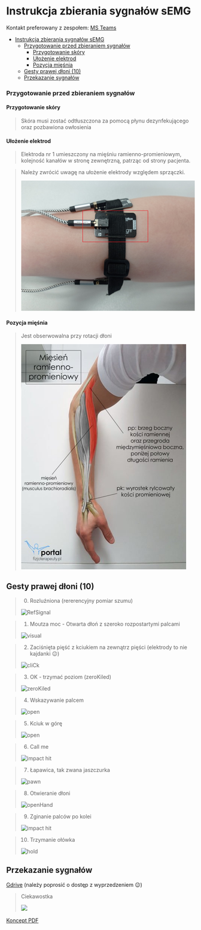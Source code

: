 # Instrukcja zbierania sygnałów sEMG
Kontakt preferowany z zespołem: [MS Teams](https://teams.microsoft.com/l/team/19%3a67c1ec377a0740bfaa2965296928e4f4%40thread.tacv2/conversations?groupId=5e515d1e-49ec-40ae-b085-1ca4a7b3a426&tenantId=5bcccb35-0e7b-4ed1-b306-b54b683947cc)
- [Instrukcja zbierania sygnałów sEMG](#instrukcja-zbierania-sygnałów-semg)
    - [Przygotowanie przed zbieraniem sygnałów](#przygotowanie-przed-zbieraniem-sygnałów)
      - [Przygotowanie skóry](#przygotowanie-skóry)
      - [Ułożenie elektrod](#ułożenie-elektrod)
      - [Pozycja mięśnia](#pozycja-mięśnia)
  - [Gesty prawej dłoni (10)](#gesty-prawej-dłoni-10)
  - [Przekazanie sygnałów](#przekazanie-sygnałów)

### Przygotowanie przed zbieraniem sygnałów
#### Przygotowanie skóry
> Skóra musi zostać odtłuszczona za pomocą płynu dezynfekującego oraz pozbawiona owłosienia

#### Ułożenie elektrod
> Elektroda nr 1 umieszczony na mięśniu ramienno-promieniowym, kolejność kanałów w stronę zewnętrzną, patrząc od strony pacjenta.

> Należy zwrócić uwagę na ułożenie elektrody względem sprzączki.
> 
> ![](docs/firstChanel.jpg)

#### Pozycja mięśnia
> Jest obserwowalna przy rotacji dłoni
> 
> ![](docs/miesien-ramienno-promieniowy-441x600.jpg)

## Gesty prawej dłoni (10)

> 0. Rozluźniona (rererencyjny pomiar szumu) 
> 
> ![ RefSignal ](docs/0.gif)

> 1. Moutza moc - Otwarta dłoń z szeroko rozpostartymi palcami 
> 
> ![visual](docs/1.gif)

> 2. Zaciśnięta pięść z kciukiem na zewnątrz pięści (elektrody to nie kajdanki :wink:) 
> 
> ![cliCk](docs/2.gif)
<!-- ![zeroKiled](docs/zk.gif) kciuk do srodka -->

> 3. OK - trzymać poziom (zeroKiled)
> 
> ![zeroKiled](docs/3.gif)

> 4. Wskazywanie palcem
> 
> ![open](docs/4.gif)

> 5. Kciuk w górę
> 
> ![open](docs/5.gif)

> 6. Call me 
> 
> ![impact hit](docs/6.gif)

> 7. Łapawica, tak zwana jaszczurka 
> 
> ![pawn](docs/7.gif)

> 8. Otwieranie dłoni 
> 
> ![openHand](docs/8.gif)

> 9. Zginanie palców po kolei 
> 
> ![impact hit](docs/9.gif)

> 10. Trzymanie ołówka
> 
> ![hold](docs/10.gif)

## Przekazanie sygnałów
[Gdrive](https://drive.google.com/drive/folders/1npeQl9UDTk9C8ySy3Q2Y92O75FMjxhix?usp=sharing) (należy poprosić o dostęp z wyprzedzeniem :wink:)

> Ciekawostka
>
>![](https://poradniksportowy.pl/wp-content/uploads/2018/02/5481_0.jpg)

[Koncept PDF](https://stijournal.pl/resources/html/article/details?id=204954#233202)
